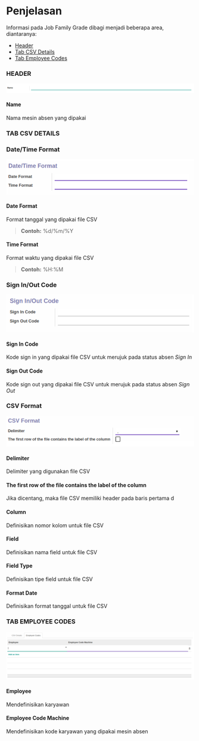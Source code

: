 # Penjelasan

Informasi pada Job Family Grade dibagi menjadi beberapa area, diantaranya:

* [Header](#bagian-header)
* [Tab CSV Details](#tab-csv-details)
* [Tab Employee Codes](#tab-employee-code)

### <a name="bagian-header">HEADER</a>

![](../../img/attendance-machine/header.png)

#### <a name="field-name">Name</a>

Nama mesin absen yang dipakai

### <a name="tab-csv-details">TAB CSV DETAILS</a>

### <a name="tab-csv-details-date-time-format">Date/Time Format</a>

![](../../img/attendance-machine/tab-csv-details-date-time-format.png)

#### <a name="field-date-format">Date Format</a>

Format tanggal yang dipakai file CSV
> **Contoh:** %d/%m/%Y

#### <a name="field-time-format">Time Format</a>

Format waktu yang dipakai file CSV
> **Contoh:** %H:%M

### <a name="tab-csv-details-sign-in-out-code">Sign In/Out Code</a>

![](../../img/attendance-machine/tab-csv-details-sign-in-out-code.png)

#### <a name="field-sign-in-code">Sign In Code</a>

Kode sign in yang dipakai file CSV untuk merujuk pada status absen *Sign In*

#### <a name="field-sign-out-code">Sign Out Code</a>

Kode sign out yang dipakai file CSV untuk merujuk pada status absen *Sign Out*

### <a name="tab-csv-details-csv-format">CSV Format</a>

![](../../img/attendance-machine/tab-csv-details-csv-format.png)

#### <a name="field-delimiter">Delimiter</a>

Delimiter yang digunakan file CSV

#### <a name="field-first-row-header">The first row of the file contains the label of the column</a>

Jika dicentang, maka file CSV memiliki header pada baris pertama
d
#### <a name="field-column">Column</a>

Definisikan nomor kolom untuk file CSV

#### <a name="field-fieldname">Field</a>

Definisikan nama field untuk file CSV

#### <a name="field-fieldtype">Field Type</a>

Definisikan tipe field untuk file CSV

#### <a name="field-formatdate">Format Date</a>

Definisikan format tanggal untuk file CSV

### <a name="tab-employee-code">TAB EMPLOYEE CODES</a>

![](../../img/attendance-machine/tab-employee-code.png)

#### <a name="field-employee-id">Employee</a>

Mendefinisikan karyawan

#### <a name="field-employee-machine-id">Employee Code Machine</a>

Mendefinisikan kode karyawan yang dipakai mesin absen
